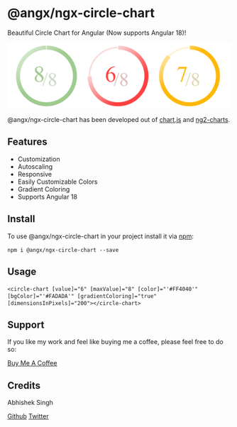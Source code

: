 # @angx/ngx-circle-chart

Beautiful Circle Chart for Angular (Now supports Angular 18)!

![Angular Circle Chart](https://raw.githubusercontent.com/angx-libs/ngx-circle-chart/master/src/assets/screenshot.png)

@angx/ngx-circle-chart has been developed out of [chart.js](https://www.npmjs.com/package/chart.js) and [ng2-charts](https://www.npmjs.com/package/ng2-charts).

## Features ##

- Customization
- Autoscaling
- Responsive
- Easily Customizable Colors
- Gradient Coloring
- Supports Angular 18

## Install ##

To use @angx/ngx-circle-chart in your project install it via [npm](https://www.npmjs.com/package/@angx/ngx-circle-chart):

```
npm i @angx/ngx-circle-chart --save
```

## Usage ##

```
<circle-chart [value]="6" [maxValue]="8" [color]="'#FF4040'" [bgColor]="'#FADADA'" [gradientColoring]="true" [dimensionsInPixels]="200"></circle-chart>
```

## Support ##

If you like my work and feel like buying me a coffee, please feel free to do so: 

[Buy Me A Coffee](https://buymeacoffee.com/er.abhishek)

## Credits ##

Abhishek Singh 

[Github](https://github.com/asingh0601)
[Twitter](https://twitter.com/only_abhishek)